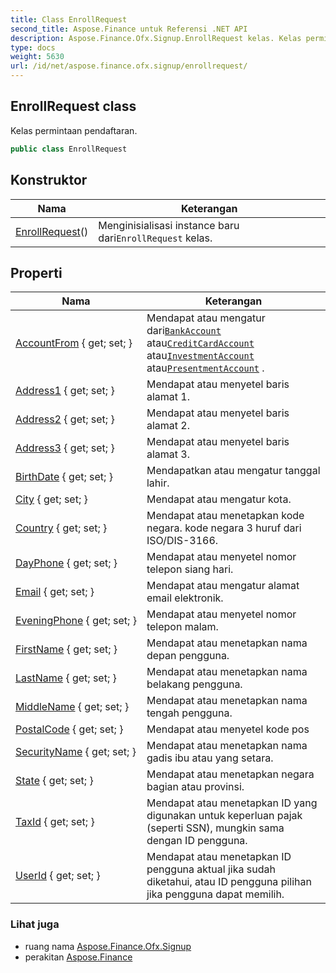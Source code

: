 ```yaml
---
title: Class EnrollRequest
second_title: Aspose.Finance untuk Referensi .NET API
description: Aspose.Finance.Ofx.Signup.EnrollRequest kelas. Kelas permintaan pendaftaran.
type: docs
weight: 5630
url: /id/net/aspose.finance.ofx.signup/enrollrequest/
---
```

## EnrollRequest class

Kelas permintaan pendaftaran.

```csharp
public class EnrollRequest
```

## Konstruktor

| Nama | Keterangan |
| --- | --- |
| [EnrollRequest](enrollrequest/)() | Menginisialisasi instance baru dari`EnrollRequest` kelas. |

## Properti

| Nama | Keterangan |
| --- | --- |
| [AccountFrom](../../aspose.finance.ofx.signup/enrollrequest/accountfrom/) { get; set; } | Mendapat atau mengatur dari[`BankAccount`](../../aspose.finance.ofx/bankaccount/) atau[`CreditCardAccount`](../../aspose.finance.ofx/creditcardaccount/) atau[`InvestmentAccount`](../../aspose.finance.ofx/investmentaccount/) atau[`PresentmentAccount`](../../aspose.finance.ofx/presentmentaccount/) . |
| [Address1](../../aspose.finance.ofx.signup/enrollrequest/address1/) { get; set; } | Mendapat atau menyetel baris alamat 1. |
| [Address2](../../aspose.finance.ofx.signup/enrollrequest/address2/) { get; set; } | Mendapat atau menyetel baris alamat 2. |
| [Address3](../../aspose.finance.ofx.signup/enrollrequest/address3/) { get; set; } | Mendapat atau menyetel baris alamat 3. |
| [BirthDate](../../aspose.finance.ofx.signup/enrollrequest/birthdate/) { get; set; } | Mendapatkan atau mengatur tanggal lahir. |
| [City](../../aspose.finance.ofx.signup/enrollrequest/city/) { get; set; } | Mendapat atau mengatur kota. |
| [Country](../../aspose.finance.ofx.signup/enrollrequest/country/) { get; set; } | Mendapat atau menetapkan kode negara. kode negara 3 huruf dari ISO/DIS-3166. |
| [DayPhone](../../aspose.finance.ofx.signup/enrollrequest/dayphone/) { get; set; } | Mendapat atau menyetel nomor telepon siang hari. |
| [Email](../../aspose.finance.ofx.signup/enrollrequest/email/) { get; set; } | Mendapat atau mengatur alamat email elektronik. |
| [EveningPhone](../../aspose.finance.ofx.signup/enrollrequest/eveningphone/) { get; set; } | Mendapat atau menyetel nomor telepon malam. |
| [FirstName](../../aspose.finance.ofx.signup/enrollrequest/firstname/) { get; set; } | Mendapat atau menetapkan nama depan pengguna. |
| [LastName](../../aspose.finance.ofx.signup/enrollrequest/lastname/) { get; set; } | Mendapat atau menetapkan nama belakang pengguna. |
| [MiddleName](../../aspose.finance.ofx.signup/enrollrequest/middlename/) { get; set; } | Mendapat atau menetapkan nama tengah pengguna. |
| [PostalCode](../../aspose.finance.ofx.signup/enrollrequest/postalcode/) { get; set; } | Mendapat atau menyetel kode pos |
| [SecurityName](../../aspose.finance.ofx.signup/enrollrequest/securityname/) { get; set; } | Mendapat atau menetapkan nama gadis ibu atau yang setara. |
| [State](../../aspose.finance.ofx.signup/enrollrequest/state/) { get; set; } | Mendapat atau menetapkan negara bagian atau provinsi. |
| [TaxId](../../aspose.finance.ofx.signup/enrollrequest/taxid/) { get; set; } | Mendapat atau menetapkan ID yang digunakan untuk keperluan pajak (seperti SSN), mungkin sama dengan ID pengguna. |
| [UserId](../../aspose.finance.ofx.signup/enrollrequest/userid/) { get; set; } | Mendapat atau menetapkan ID pengguna aktual jika sudah diketahui, atau ID pengguna pilihan jika pengguna dapat memilih. |

### Lihat juga

* ruang nama [Aspose.Finance.Ofx.Signup](../../aspose.finance.ofx.signup/)
* perakitan [Aspose.Finance](../../)


